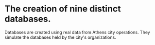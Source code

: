 # The creation of nine distinct databases.
Databases are created using real data from Athens city operations. They simulate the databases held by the city's organizations.
